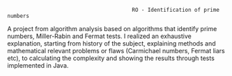                                             RO - Identification of prime numbers

 A project from algorithm analysis based on algorithms that identify prime numbers, Miller-Rabin and Fermat tests. I realized an
 exhaustive explanation, starting from history of the subject, explaining methods and mathematical relevant problems or flaws (Carmichael
 numbers, Fermat liars etc), to calculating the complexity and showing the results through tests implemented in Java.
